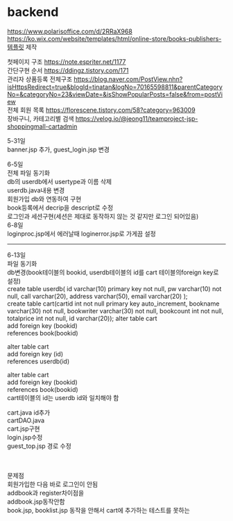 # backend
https://www.polarisoffice.com/d/2RRaX968
https://ko.wix.com/website/templates/html/online-store/books-publishers-템플릿 제작

첫페이지 구조 https://note.espriter.net/1177
<br>
간단구현 순서 https://ddingz.tistory.com/171
<br>
관리자 상품등록 전체구조 https://blog.naver.com/PostView.nhn?isHttpsRedirect=true&blogId=tinatan&logNo=70165598811&parentCategoryNo=&categoryNo=23&viewDate=&isShowPopularPosts=false&from=postView
<br>
전체 회원 목록 https://florescene.tistory.com/58?category=963009
<br>
장바구니, 카테고리별 검색 https://velog.io/@jeong11/teamproject-jsp-shoppingmall-cartadmin
<br>

5-31일<br>
banner.jsp 추가, guest_login.jsp 변경

6-5일<br>
전체 파일 동기화<br>
db의 userdb에서 usertype과 이름 삭제<br>
userdb.java내용 변경<br>
회원가입 db와 연동하여 구현<br>
book등록에서 decrip을 descript로 수정<br>
로그인과 세션구현(세션은 제대로 동작하지 않는 것 같지만 로그인 되어있음)
<br>
6-8일<br>
loginproc.jsp에서 에러날때 loginerror.jsp로 가게끔 설정
<br><hr>
6-13일<br>
파일 동기화<br>
db변경(book테이블의 bookid, userdb테이블의 id를 cart 테이블의foreign key로 설정)<br>
create table userdb( id varchar(10) primary key not null, pw varchar(10) not null, call varchar(20), address varchar(50), email varchar(20) );<br>
create table cart(cartid int not null primary key auto_increment, bookname varchar(30) not null, bookwriter varchar(30) not null, bookcount int not null, totalprice int not null, id varchar(20));
alter table cart<br>
add foreign key (bookid)<br>
references book(bookid)<br>

alter table cart<br>
add foreign key (id)<br>
references userdb(id)<br>

alter table cart<br>
add foreign key (bookid)<br>
references book(bookid)<br>
cart테이블의 id는 userdb id와 일치해야 함<br>

cart.java id추가<br>
cartDAO.java<br>
cart.jsp구현<br>
login.jsp수정<br>
guest_top.jsp 경로 수정<br>

<br><br>문제점<br>
회원가입한 다음 바로 로그인이 안됨<br>
addbook과 register차이점을 <br>
addbook.jsp동작안함<br>
book.jsp, booklist.jsp 동작을 안해서 cart에 추가하는 테스트를 못하는 
